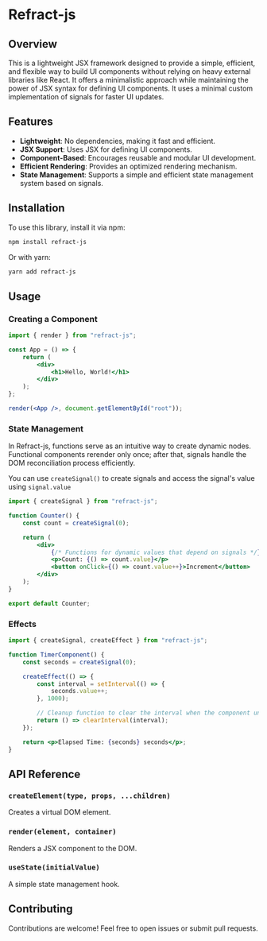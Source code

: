 # Refract-js

## Overview

This is a lightweight JSX framework designed to provide a simple, efficient, and flexible way to build UI components without relying on heavy external libraries like React. It offers a minimalistic approach while maintaining the power of JSX syntax for defining UI components. It uses a minimal custom implementation of signals for faster UI updates.

## Features

-   **Lightweight**: No dependencies, making it fast and efficient.
-   **JSX Support**: Uses JSX for defining UI components.
-   **Component-Based**: Encourages reusable and modular UI development.
-   **Efficient Rendering**: Provides an optimized rendering mechanism.
-   **State Management**: Supports a simple and efficient state management system based on signals.

## Installation

To use this library, install it via npm:

```sh
npm install refract-js
```

Or with yarn:

```sh
yarn add refract-js
```

## Usage

### Creating a Component

```jsx
import { render } from "refract-js";

const App = () => {
    return (
        <div>
            <h1>Hello, World!</h1>
        </div>
    );
};

render(<App />, document.getElementById("root"));
```

### State Management

In Refract-js, functions serve as an intuitive way to create dynamic nodes.  
Functional components rerender only once; after that, signals handle the DOM reconciliation process efficiently.

You can use
`createSignal()`
to create signals and access the signal's value using `signal.value`

```jsx
import { createSignal } from "refract-js";

function Counter() {
    const count = createSignal(0);

    return (
        <div>
            {/* Functions for dynamic values that depend on signals */}
            <p>Count: {() => count.value}</p>
            <button onClick={() => count.value++}>Increment</button>
        </div>
    );
}

export default Counter;
```

### Effects

```jsx
import { createSignal, createEffect } from "refract-js";

function TimerComponent() {
    const seconds = createSignal(0);

    createEffect(() => {
        const interval = setInterval(() => {
            seconds.value++;
        }, 1000);

        // Cleanup function to clear the interval when the component unmounts
        return () => clearInterval(interval);
    });

    return <p>Elapsed Time: {seconds} seconds</p>;
}
```

## API Reference

### `createElement(type, props, ...children)`

Creates a virtual DOM element.

### `render(element, container)`

Renders a JSX component to the DOM.

### `useState(initialValue)`

A simple state management hook.

## Contributing

Contributions are welcome! Feel free to open issues or submit pull requests.
